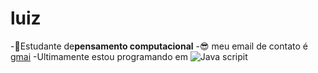 # luiz
-:money_mouth_face:Estudante de**pensamento computacional**
-:sunglasses: meu email de contato é [gmai](fernando.silva.luiz0508@escola.gov.br) 
-Ultimamente estou programando em ![Java scripit](https://img.shields.io/badge/JavaScript-323330?style=for-the-badge&logo=javascript&logoColor=F7DF1E)
